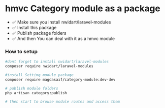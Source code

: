 # hmvc Category module as a package

- ✅ Make sure you install nwidart/laravel-modules
- ✅ Install this package   
- ✅ Publish package folders
- ✅ And then You can deal with it as a hmvc module
    

### How to setup

```bash
#dont forget to install nwidart/laravel-modules 
composer require nwidart/laravel-modules

#install Setting_module package 
composer require magdasaif/category-module:dev-dev

# publish module folders
php artisan category:publish

# then start to browse module routes and access them
```
